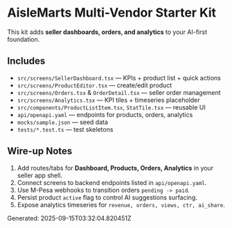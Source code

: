 # AisleMarts Multi-Vendor Starter Kit

This kit adds **seller dashboards, orders, and analytics** to your AI-first foundation.

## Includes
- `src/screens/SellerDashboard.tsx` — KPIs + product list + quick actions
- `src/screens/ProductEditor.tsx` — create/edit product
- `src/screens/Orders.tsx` & `OrderDetail.tsx` — seller order management
- `src/screens/Analytics.tsx` — KPI tiles + timeseries placeholder
- `src/components/ProductListItem.tsx`, `StatTile.tsx` — reusable UI
- `api/openapi.yaml` — endpoints for products, orders, analytics
- `mocks/sample.json` — seed data
- `tests/*.test.ts` — test skeletons

## Wire-up Notes
1. Add routes/tabs for **Dashboard, Products, Orders, Analytics** in your seller app shell.
2. Connect screens to backend endpoints listed in `api/openapi.yaml`.
3. Use M-Pesa webhooks to transition orders `pending -> paid`.
4. Persist product `active` flag to control AI suggestions surfacing.
5. Expose analytics timeseries for `revenue, orders, views, ctr, ai_share`.

Generated: 2025-09-15T03:32:04.820451Z
